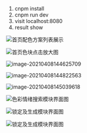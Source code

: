1. cnpm install
2. cnpm run dev
3. visit localhost:8080
4. result show

![首页配色方案列表展示](http://youpai.yuhann.cn/20210407210628.png)

![首页色块点击放大图](http://youpai.yuhann.cn/20210408105308.png)

![image-20210408144625709](http://youpai.yuhann.cn/20210408144625.png)

![image-20210408144822563](http://youpai.yuhann.cn/20210408144822.png)

![image-20210408145039618](http://youpai.yuhann.cn/20210408145039.png)

![色彩情绪搜索模块界面图](http://youpai.yuhann.cn/20210408105428.png)

![锁定及生成模块界面图](http://youpai.yuhann.cn/20210408105448.png)

![锁定及生成模块界面图](http://youpai.yuhann.cn/20210408105518.png)

